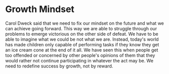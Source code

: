 # Growth Mindset

Carol Dweck said that we need to fix our mindset on the future and what we can achieve going forward. This way we are able to struggle through our problems to emerge victorious on the other side of defeat. We have to be able to imagine what we could be not what we are. Instead, today's world has made children only capable of performing tasks if they know they get an ice cream cone at the end of it all. We have seen this when people get too offended or concerned by other people's opinions of them that they would rather not continue participating in whatever the act may be. We need to redefine success by growth, not by reward.
